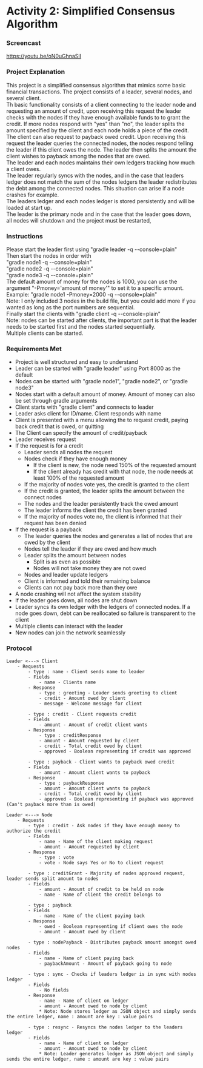 # Activity 2: Simplified Consensus Algorithm

### Screencast
https://youtu.be/oN0uGhnaSlI

### Project Explanation
This project is a simplified consensus algorithm that mimics some basic financial transactions. The project consists of a leader, several nodes, and several client.   
Th basic functionality consists of a client connecting to the leader node and requesting an amount of credit, upon receiving this request the leader checks with the nodes if they have enough available funds to to grant the credit. If more nodes respond with "yes" than "no", the leader splits the amount specified by the client and each node holds a piece of the credit.  
The client can also request to payback owed credit. Upon receiving this request the leader queries the connected nodes, the nodes respond telling the leader if this client owes the node. The leader then splits the amount the client wishes to payback among the nodes that are owed.  
The leader and each nodes maintains their own ledgers tracking how much a client owes.  
The leader regularly syncs with the nodes, and in the case that leaders ledger does not match the sum of the nodes ledgers the leader redistributes the debt among the connected nodes. This situation can arise if a node crashes for example.   
The leaders ledger and each nodes ledger is stored persistently and will be loaded at start up.  
The leader is the primary node and in the case that the leader goes down, all nodes will shutdown and the project must be restarted, 

### Instructions
Please start the leader first using "gradle leader -q --console=plain"  
Then start the nodes in order with   
"gradle node1 -q --console=plain"  
"gradle node2 -q --console=plain"  
"gradle node3 -q --console=plain"  
The default amount of money for the nodes is 1000, you can use the argument "-Pmoney='amount of money'" to set it to a specific amount.  
Example: "gradle node1 -Pmoney=2000 -q --console=plain"  
Note: I only included 3 nodes in the build file, but you could add more if you wanted as long as the port numbers are sequential.  
Finally start the clients with "gradle client -q --console=plain"  
Note: nodes can be started after clients, the important part is that the leader needs to be started first and the nodes started sequentially.  
Multiple clients can be started. 

### Requirements Met
- Project is well structured and easy to understand
- Leader can be started with "gradle leader" using Port 8000 as the default
- Nodes can be started with "gradle node1", "gradle node2", or "gradle node3"
- Nodes start with a default amount of money. Amount of money can also be set through gradle arguments
- Client starts with "gradle client" and connects to leader 
- Leader asks client for ID/name. Client responds with name
- Client is presented with a menu allowing the to request credit, paying back credit that is owed, or quitting
- The Client can specify the amount of credit/payback
- Leader receives request
- If the request is for a credit
    - Leader sends all nodes the request
    - Nodes check if they have enough money 
        - If the client is new, the node need 150% of the requested amount
        - If the client already has credit with that node, the node needs at least 100% of the requested amount
    - If the majority of nodes vote yes, the credit is granted to the client
    - If the credit is granted, the leader splits the amount between the connect nodes
    - The nodes and the leader persistently track the owed amount
    - The leader informs the client the credit has been granted 
    - If the majority of nodes vote no, the client is informed that their request has been denied
- If the request is a payback
    - The leader queries the nodes and generates a list of nodes that are owed by the client
    - Nodes tell the leader if they are owed and how much
    - Leader splits the amount between nodes
        - Split is as even as possible
        - Nodes will not take money they are not owed
    - Nodes and leader update ledgers 
    - Client is informed and told their remaining balance 
    - Clients can not pay back more than they owe 
- A node crashing will not affect the system stability
- If the leader goes down, all nodes are shut down 
- Leader syncs its own ledger with the ledgers of connected nodes. If a node goes down, debt can be reallocated so failure is transparent to the client 
- Multiple clients can interact with the leader 
- New nodes can join the network seamlessly 

### Protocol  
```
Leader <---> Client
    - Requests
        - type : name - Client sends name to leader 
        - Fields
            - name - Clients name 
        - Response
            - type : greeting - Leader sends greeting to client 
            - credit - Amount owed by client 
            - message - Welcome message for client
            
        - type : credit - Client requests credit
        - Fields
            - amount - Amount of credit client wants 
        - Response
            - type : creditResponse
            - amount - Amount requested by client
            - credit - Total credit owed by client 
            - approved - Boolean representing if credit was approved 
            
        - type : payback - Client wants to payback owed credit
        - Fields
            - amount - Amount client wants to payback
        - Response 
            - type : paybackResponse
            - amount - Amount client wants to payback
            - credit - Total credit owed by client 
            - approved - Boolean representing if payback was approved (Can't payback more than is owed)
                
Leader <---> Node
    - Requests
        - type : credit - Ask nodes if they have enough money to authorize the credit
        - Fields
            - name - Name of the client making request
            - amount - Amount requested by client
        - Response
            - type : vote
            - vote - Node says Yes or No to client request 
            
        - type : creditGrant - Majority of nodes approved request, leader sends split amount to nodes
        - Fields
            - amount - Amount of credit to be held on node 
            - name - Name of client the credit belongs to 
            
        - type : payback
        - Fields
            - name - Name of the client paying back 
        - Response
            - owed - Boolean representing if client owes the node
            - amount - Amount owed by client 
            
        - type : nodePayback - Distributes payback amount amongst owed nodes
        - Fields
            - name - Name of client paying back
            - paybackAmount - Amount of payback going to node 
            
        - type : sync - Checks if leaders ledger is in sync with nodes ledger
        - Fields
            - No fields
        - Response 
            - name - Name of client on ledger
            - amount - Amount owed to node by client
            * Note: Node stores ledger as JSON object and simply sends the entire ledger, name : amount are key : value pairs
            
        - type : resync - Resyncs the nodes ledger to the leaders ledger 
        - Fields
            - name - Name of client on ledger
            - amount - Amount owed to node by client
            * Note: Leader generates ledger as JSON object and simply sends the entire ledger, name : amount are key : value pairs
```        
           
